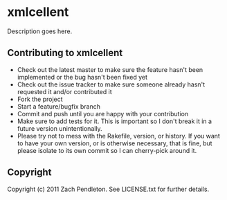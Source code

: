 # xmlcellent

Description goes here.

## Contributing to xmlcellent
 
*  Check out the latest master to make sure the feature hasn't been implemented or the bug hasn't been fixed yet
*  Check out the issue tracker to make sure someone already hasn't requested it and/or contributed it
*  Fork the project
*  Start a feature/bugfix branch
*  Commit and push until you are happy with your contribution
*  Make sure to add tests for it. This is important so I don't break it in a future version unintentionally.
*  Please try not to mess with the Rakefile, version, or history. If you want to have your own version, or is otherwise necessary, that is fine, but please isolate to its own commit so I can cherry-pick around it.

## Copyright

Copyright (c) 2011 Zach Pendleton. See LICENSE.txt for
further details.

